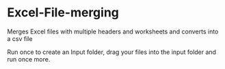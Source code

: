 # Excel-File-merging
Merges Excel files with multiple headers and worksheets and converts into a csv file 

Run once to create an Input folder, drag your files into the input folder and run once more.

